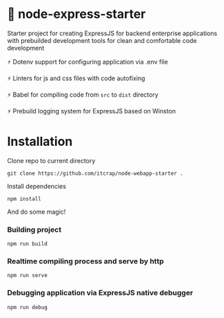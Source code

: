 # 🚀 node-express-starter

Starter project for creating ExpressJS for backend enterprise applications with prebuilded development tools for clean and comfortable code development 

:zap: Dotenv support for configuring application via .env file

:zap: Linters for js and css files with code autofixing

:zap: Babel for compiling code from `src` to `dist` directory

:zap: Prebuild logging system for ExpressJS based on Winston


# Installation

Clone repo to current directory

```
git clone https://github.com/itcrap/node-webapp-starter .
```

Install dependencies

```
npm install
```

And do some magic!


### Building project

```
npm run build
```

### Realtime compiling process and serve by http

```
npm run serve
```

### Debugging application via ExpressJS native debugger

```
npm run debug
```